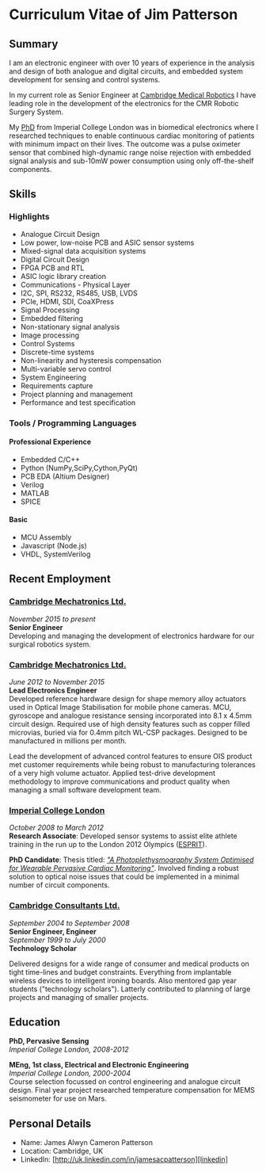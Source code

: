 # Curriculum Vitae of Jim Patterson

## Summary

I am an electronic engineer with over 10 years of experience in the analysis and design of both analogue and digital circuits, and embedded system development for sensing and control systems.

In my current role as Senior Engineer at [Cambridge Medical Robotics][cmr] I have leading role in the development of the electronics for the CMR Robotic Surgery System.

My [PhD][thesis] from Imperial College London was in biomedical electronics where I researched techniques to enable continuous cardiac monitoring of patients with minimum impact on their lives. The outcome was a pulse oximeter sensor that combined high-dynamic range noise rejection with embedded signal analysis and sub-10mW power consumption using only off-the-shelf components.

[github]: http://github.com/jimurai "My github repositories"
[thesis]: http://bit.ly/10fROfH "My PhD Thesis"
[cml]: http://cambridgemechatronics.com/ "Cambridge Mechatronics"
[cmr]: http://www.cmedrobotics.com/ "Cambridge Medical Robotics"
[ccl]: http://www.cambridgeconsultants.com/ "Cambridge Consultants"
[icl]: http://www3.imperial.ac.uk/roboticsurgery/research/pervasivesensing "Hamlyn Centre"
[linkedin]: http://uk.linkedin.com/in/jamesacpatterson "LinkedIn"
[esprit]: http://vip.doc.ic.ac.uk/esprit/m827.html "Elite Sport Performance Research in Training"

## Skills 
### Highlights
* Analogue Circuit Design
 * Low power, low-noise PCB and ASIC sensor systems
 * Mixed-signal data acquisition systems
* Digital Circuit Design
 * FPGA PCB and RTL
 * ASIC logic library creation
* Communications - Physical Layer
 * I2C, SPI, RS232, RS485, USB, LVDS
 * PCIe, HDMI, SDI, CoaXPress
* Signal Processing
 * Embedded filtering
 * Non-stationary signal analysis
 * Image processing
* Control Systems
 * Discrete-time systems
 * Non-linearity and hysteresis compensation
 * Multi-variable servo control
* System Engineering
 * Requirements capture
 * Project planning and management
 * Performance and test specification

### Tools / Programming Languages
#### Professional Experience
* Embedded C/C++
* Python (NumPy,SciPy,Cython,PyQt)
* PCB EDA (Altium Designer)
* Verilog
* MATLAB
* SPICE

#### Basic
* MCU Assembly
* Javascript (Node.js)
* VHDL, SystemVerilog

## Recent Employment

### [Cambridge Mechatronics Ltd.][cmr]  
*November 2015 to present*  
**Senior Engineer**  
Developing and managing the development of electronics hardware for our surgical robotics system.

### [Cambridge Mechatronics Ltd.][cml]
*June 2012 to November 2015*  
**Lead Electronics Engineer**  
Developed reference hardware design for shape memory alloy actuators used in Optical Image Stabilisation for mobile phone cameras. MCU, gyroscope and analogue resistance sensing incorporated into 8.1 x 4.5mm circuit design. Required use of high density features such as copper filled microvias, buried via for 0.4mm pitch WL-CSP packages. Designed to be manufactured in millions per month.

Lead the development of advanced control features to ensure OIS product met customer requirements while being robust to manufacturing tolerances of a very high volume actuator. Applied test-drive development methodology to improve communications and product quality when managing a small software development team.

### [Imperial College London][icl]
*October 2008 to March 2012*  
**Research Associate**:
Developed sensor systems to assist elite athlete training in the run up to the London 2012 Olympics ([ESPRIT][esprit]).

**PhD Candidate**:
Thesis titled: [*"A Photoplethysmography System Optimised for Wearable Pervasive Cardiac Monitoring"*][thesis]. Involved finding a robust solution to optical noise issues that could be implemented in a minimal number of circuit components.

### [Cambridge Consultants Ltd.][ccl]
*September 2004 to September 2008*  
**Senior Engineer, Engineer**   
*September 1999 to July 2000*  
**Technology Scholar**

Delivered designs for a wide range of consumer and medical products on tight time-lines and budget constraints.  Everything from implantable wireless devices to intelligent ironing boards. Also mentored gap year students ("technology scholars"). Latterly contributed to planning of large projects and managing of smaller projects.

## Education
**PhD, Pervasive Sensing**  
*Imperial College London, 2008-2012*  

 
**MEng, 1st class, Electrical and Electronic Engineering**  
*Imperial College London, 2000-2004*  
Course selection focussed on control engineering and analogue circuit design. Final year project researched temperature compensation for MEMS seismometer for use on Mars.

## Personal Details

* Name: James Alwyn Cameron Patterson
* Location: Cambridge, UK
* LinkedIn: [http://uk.linkedin.com/in/jamesacpatterson][linkedin]


